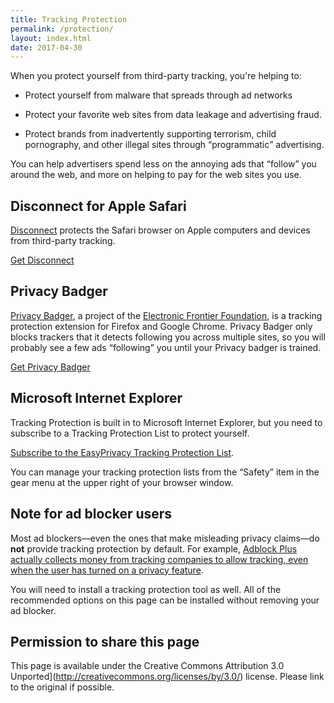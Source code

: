 ```yaml
---
title: Tracking Protection
permalink: /protection/
layout: index.html
date: 2017-04-30
---
```



When you protect yourself from third-party tracking, you're helping to:

 * Protect yourself from malware that spreads through ad networks

 * Protect your favorite web sites from data leakage and advertising fraud.

 * Protect brands from inadvertently supporting terrorism, child pornography, and other illegal sites
   through <q>programmatic</q> advertising.

You can help advertisers spend less on the annoying
ads that <q>follow</q> you around the web, and more
on helping to pay for the web sites you use.


<section id="safari"><h2>Disconnect for Apple Safari</h2>

[Disconnect](https://disconnect.me/disconnect)
protects the Safari browser on Apple computers and
devices from third-party tracking.

<p><a href="https://disconnect.me/disconnect" class="buttonlink">Get Disconnect</a></p>
</section>

<section id="privacybadger"><h2>Privacy Badger</h2>

[Privacy Badger](https://www.eff.org/privacybadger),
a project of the [Electronic Frontier
Foundation](https://www.eff.org/), is a tracking
protection extension for Firefox and Google Chrome.
Privacy Badger only blocks trackers that it detects
following you across multiple sites, so you will
probably see a few ads <q>following</q> you until your
Privacy badger is trained.

<p><a href="https://www.eff.org/privacybadger" class="buttonlink">Get Privacy Badger</a></p>
</section>

<section id="msie"><h2>Microsoft Internet Explorer</h2>

<p>Tracking Protection is built in to Microsoft Internet
Explorer, but you need to subscribe to a Tracking
Protection List to protect yourself.</p>

<p><a class="buttonlink"
href="javascript:window.external.msAddTrackingProtectionList('http://easylist-msie.adblockplus.org/easyprivacy.tpl',
'EasyPrivacy Tracking Protection List')">Subscribe
to the EasyPrivacy Tracking Protection List</a>.</p>

<p>You can manage your tracking protection lists from
the <q>Safety</q> item in the gear menu at the upper
right of your browser window.</p>

</section>

## Note for ad blocker users 

Most ad blockers&mdash;even the ones that make misleading privacy claims&mdash;do **not** provide tracking protection by default.  For example, [Adblock Plus actually collects money from tracking companies to allow tracking, even when the user has turned on a privacy feature](http://blog.aloodo.org/posts/consumer-privacy-tool-not-so-much/).

You will need to install a tracking protection tool
as well.  All of the recommended options on this page
can be installed without removing your ad blocker.

## Permission to share this page

This page is available under the
Creative Commons Attribution 3.0 Unported](http://creativecommons.org/licenses/by/3.0/) license.  Please link to the original if possible.

